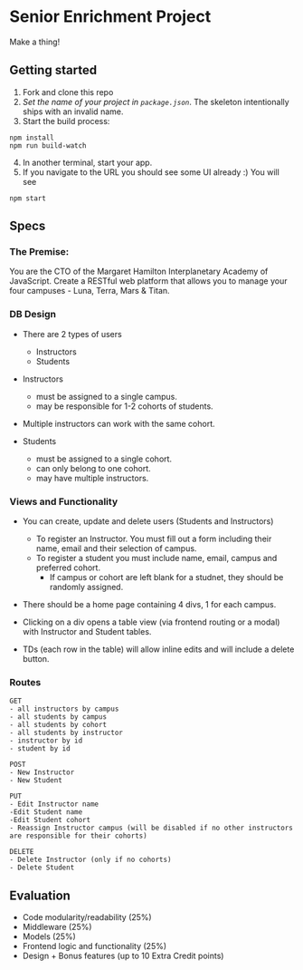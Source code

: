 # Senior Enrichment Project

Make a thing!

## Getting started

1. Fork and clone this repo
2. *Set the name of your project in `package.json`*. The skeleton intentionally ships with an invalid name.
3. Start the build process:
```
npm install
npm run build-watch
```

4. In another terminal, start your app.
5. If you navigate to the URL you should see some UI already :) You will see 

```
npm start
```

## Specs

### The Premise:

You are the CTO of the Margaret Hamilton Interplanetary Academy of JavaScript. Create a RESTful web platform that allows you to manage your four campuses - Luna, Terra, Mars & Titan.

### DB Design

- There are 2 types of users
  * Instructors
  * Students

- Instructors 
  * must be assigned to a single campus. 
  * may be responsible for 1-2 cohorts of students. 
    
- Multiple instructors can work with the same cohort.

- Students 
  * must be assigned to a single cohort.  
  * can only belong to one cohort. 
  * may have multiple instructors.

  
### Views and Functionality

- You can create, update and delete users (Students and Instructors)
  * To register an Instructor. You must fill out a form including their name, email and their selection of campus.
  * To register a student you must include name, email, campus and preferred cohort. 
    * If campus or cohort are left blank for a studnet, they should be randomly assigned.

- There should be a home page containing 4 divs, 1 for each campus. 
- Clicking on a div opens a table view  (via frontend routing or a modal) with Instructor and Student tables. 
- TDs (each row in the table) will allow inline edits and will include a delete button.

### Routes

```
GET 
- all instructors by campus
- all students by campus
- all students by cohort
- all students by instructor
- instructor by id
- student by id 
```

```
POST
- New Instructor
- New Student
```

```
PUT
- Edit Instructor name
-Edit Student name
-Edit Student cohort
- Reassign Instructor campus (will be disabled if no other instructors are responsible for their cohorts)
```

```
DELETE
- Delete Instructor (only if no cohorts)
- Delete Student
```

## Evaluation
- Code modularity/readability (25%)
- Middleware (25%)
- Models (25%)
- Frontend logic and functionality (25%)
- Design + Bonus features (up to 10 Extra Credit points)
